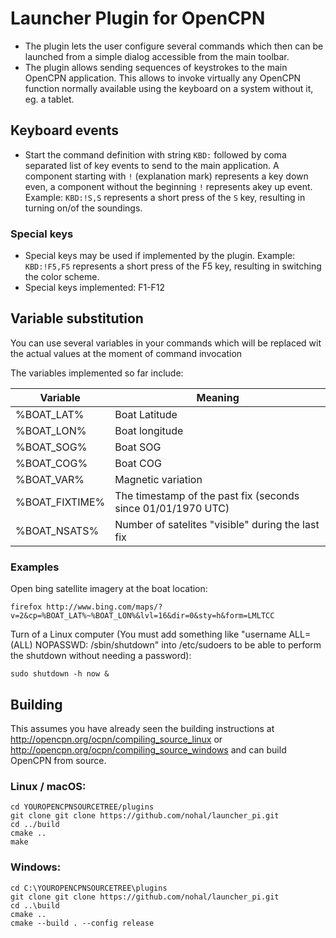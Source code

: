 # Launcher Plugin for OpenCPN

- The plugin lets the user configure several commands which then can be launched from a simple dialog accessible from the main toolbar.
- The plugin allows sending sequences of keystrokes to the main OpenCPN application. This allows to invoke virtually any OpenCPN function normally available using the keyboard on a system without it, eg. a tablet.

## Keyboard events

- Start the command definition with string `KBD:` followed by coma separated list of key events to send to the main application. A component starting with `!` (explanation mark) represents a key down even, a component without the beginning `!` represents akey up event. Example: `KBD:!S,S` represents a short press of the `S` key, resulting in turning on/of the soundings.

### Special keys

- Special keys may be used if implemented by the plugin. Example: `KBD:!F5,F5` represents a short press of the F5 key, resulting in switching the color scheme.
- Special keys implemented: F1-F12

## Variable substitution

You can use several variables in your commands which will be replaced wit the actual values at the moment of command invocation

The variables implemented so far include:

| Variable | Meaning |
| -------- | ------- |
| %BOAT_LAT% | Boat Latitude |
| %BOAT_LON% | Boat longitude |
| %BOAT_SOG% | Boat SOG |
| %BOAT_COG% | Boat COG |
| %BOAT_VAR% | Magnetic variation |
| %BOAT_FIXTIME% | The timestamp of the past fix (seconds since 01/01/1970 UTC) |
| %BOAT_NSATS% | Number of satelites "visible" during the last fix |

### Examples
Open bing satellite imagery at the boat location:

```firefox http://www.bing.com/maps/?v=2&cp=%BOAT_LAT%~%BOAT_LON%&lvl=16&dir=0&sty=h&form=LMLTCC```

Turn of a Linux computer (You must add something like "username    ALL=(ALL) NOPASSWD: /sbin/shutdown" into /etc/sudoers to be able to perform the shutdown without needing a password):

```sudo shutdown -h now &```

## Building
This assumes you have already seen the building instructions at http://opencpn.org/ocpn/compiling_source_linux or http://opencpn.org/ocpn/compiling_source_windows and can build OpenCPN from source.

### Linux / macOS:

```
cd YOUROPENCPNSOURCETREE/plugins
git clone git clone https://github.com/nohal/launcher_pi.git
cd ../build
cmake ..
make
```

### Windows:

```
cd C:\YOUROPENCPNSOURCETREE\plugins
git clone git clone https://github.com/nohal/launcher_pi.git
cd ..\build
cmake ..
cmake --build . --config release
```
